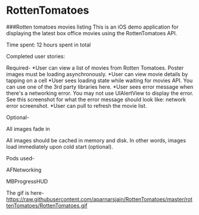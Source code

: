 RottenTomatoes
==============

###Rotten tomatoes movies listing
This is an iOS demo application for displaying the latest box office movies using the RottenTomatoes API.

Time spent: 12 hours spent in total

Completed user stories:

Required-
*User can view a list of movies from Rotten Tomatoes.  Poster images must be loading asynchronously.
*User can view movie details by tapping on a cell
*User sees loading state while waiting for movies API.  You can use one of the 3rd party libraries here.
*User sees error message when there's a networking error.  You may not use UIAlertView to display the error.  See this screenshot for what the error message should look like: network error screenshot.
*User can pull to refresh the movie list.


Optional-

All images fade in

All images should be cached in memory and disk. In other words, images load immediately upon cold start (optional).


Pods used-

AFNetworking

MBProgressHUD

The gif is here- https://raw.githubusercontent.com/aparnarsjain/RottenTomatoes/master/rottenTomatoes/RottenTomatoes.gif
